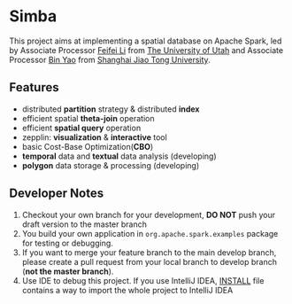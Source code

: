 Simba
==========

This project aims at implementing a spatial database on Apache Spark, led by Associate Processor [Feifei Li](http://www.cs.utah.edu/~lifeifei) from [The University of Utah](http://www.utah.edu)  and Associate Processor [Bin Yao](http://www.cs.sjtu.edu.cn/~yaobin)  from [Shanghai Jiao Tong University](http://www.sjtu.edu.cn).

Features
--------------
+ distributed **partition** strategy & distributed **index**
+ efficient spatial **theta-join** operation
+ efficient **spatial query** operation
+ zepplin: **visualization** & **interactive** tool
+ basic Cost-Base Optimization(**CBO**)
+ **temporal** data and **textual** data analysis (developing)
+ **polygon** data storage & processing (developing)

Developer Notes
---------------

1. Checkout your own branch for your development, **DO NOT** push your draft version to the master branch
2. You build your own application in `org.apache.spark.examples` package for testing or debugging.
3. If you want to merge your feature branch to the main develop branch, please create a pull request from your local branch to develop branch (**not the master branch**).
4. Use IDE to debug this project. If you use IntelliJ IDEA, [INSTALL](./INSTALL) file contains a way to import the whole project to IntelliJ IDEA
